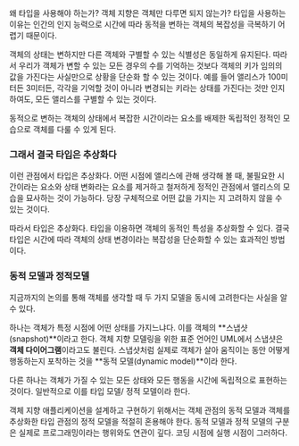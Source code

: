 왜 타입을 사용해야 하는가? 객체 지향은 객체만 다루면 되지 않는가?
타입을 사용하는 이유는 인간의 인지 능력으로 시간에 따라 동적을 변하는 객체의 복잡성을 극복하기 어렵기 때문이다.

객체의 상태는 변하지만 다른 객체와 구별할 수 있는 식별성은 동일하게 유지된다.
따라서 우리가 객체가 변할 수 있는 모든 경우의 수를 기억하는 것보다 객체의 키가 임의의 값을 가진다는 사실만으로 상황을 단순화 할 수 있는 것이다. 예를 들어 앨리스가 100미터든 3미터든, 각각을 기억할 것이 아니라 변경되는 키라는 상태를 가진다는 것만 인지하여도, 모든 앨리스를 구별할 수 있는 것이다.

동적으로 변하는 객체의 상태에서 복잡한 시간이라는 요소를 배제한 독립적인 정적인 모습으로 객체를 다룰 수 있게 된다.
### 그래서 결국 타입은 추상화다
이런 관점에서 타입은 추상화다. 어떤 시점에 앨리스에 관해 생각해 볼 때, 불필요한 시간이라는 요소와 상태 변화라는 요소를 제거하고 철저하게 정적인 관점에서 앨리스의 모습을 묘사하는 것이 가능하다.
당장 구체적으로 어떤 값을 가지는 지 고려하지 않을 수 있는 것이다.

따라서 타입은 추상화다. 타입을 이용하면 객체의 동적인 특성을 추상화할 수 있다. 
결국 타입은 시간에 따라 객체의 상태 변경이라는 복잡성을 단순화할 수 있는 효과적인 방법이다.
### 동적 모델과 정적모델
지금까지의 논의를 통해 객체를 생각할 때 두 가지 모델을 동시에 고려한다는 사실을 알 수 있다.

하나는 객체가 특정 시점에 어떤 상태를 가지느냐다. 이를 객체의 **스냅샷(snapshot)**이라고 한다.
객체 지향 모델링을 위한 표준 언어인  UML에서 스냅샷은 **객체 다이어그램**이라고도 불린다.
스냅샷처럼 실제로 객체가 살아 움직이는 동안 어떻게 행동하는지 포착하는 것을 **동적 모델(dynamic model)**이라 한다.

다른 하나는 객체가 가질 수 있는 모든 상태와 모든 행동을 시간에 독립적으로 표현하는 것이다.
일반적으로 이를 타입 모델/ 정적 모델이라 한다.

객체 지향 애플리케이션을 설계하고 구현하기 위해서는 객체 관점의 동적 모델과 객체를 추상화한 타입 관점의 정적 모델을 적절히 혼용해야 한다. 동적 모델과 정적 모델의 구분은 실제로 프로그래밍이라는 행위와도 연관이 깊다. 코딩 시점에 실행 시점이 그러하다.

